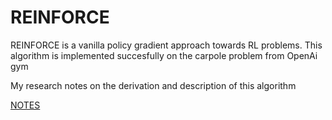 # REINFORCE

REINFORCE is a vanilla policy gradient approach towards RL problems. This algorithm is implemented succesfully on the carpole problem from OpenAi gym

My research notes on the derivation and description of this algorithm 

[NOTES](https://hackmd.io/YSPZM9WYR7a4sIAcqtAe6Q)
